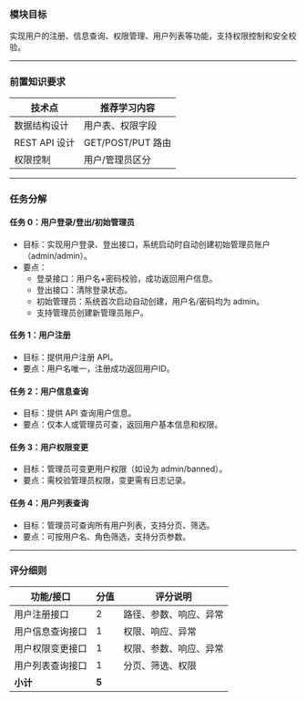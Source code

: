 <!-- ## Step 3：用户管理

--- -->

### 模块目标

实现用户的注册、信息查询、权限管理、用户列表等功能，支持权限控制和安全校验。

---

### 前置知识要求

| 技术点         | 推荐学习内容           |
| -------------- | ---------------------- |
| 数据结构设计   | 用户表、权限字段       |
| REST API 设计  | GET/POST/PUT 路由      |
| 权限控制       | 用户/管理员区分        |

---

### 任务分解

#### 任务 0：用户登录/登出/初始管理员
- 目标：实现用户登录、登出接口，系统启动时自动创建初始管理员账户（admin/admin）。
- 要点：
  - 登录接口：用户名+密码校验，成功返回用户信息。
  - 登出接口：清除登录状态。
  - 初始管理员：系统首次启动自动创建，用户名/密码均为 admin。
  - 支持管理员创建新管理员账户。

#### 任务 1：用户注册
- 目标：提供用户注册 API。
- 要点：用户名唯一，注册成功返回用户ID。

#### 任务 2：用户信息查询
- 目标：提供 API 查询用户信息。
- 要点：仅本人或管理员可查，返回用户基本信息和权限。

#### 任务 3：用户权限变更
- 目标：管理员可变更用户权限（如设为 admin/banned）。
- 要点：需校验管理员权限，变更需有日志记录。

#### 任务 4：用户列表查询
- 目标：管理员可查询所有用户列表，支持分页、筛选。
- 要点：可按用户名、角色筛选，支持分页参数。

---

### 评分细则

| 功能/接口                | 分值 | 评分说明                         |
|--------------------------|------|----------------------------------|
| 用户注册接口             | 2    | 路径、参数、响应、异常            |
| 用户信息查询接口         | 1    | 权限、响应、异常                  |
| 用户权限变更接口         | 1    | 权限、参数、响应、异常            |
| 用户列表查询接口         | 1    | 分页、筛选、权限                  |
| **小计**                 | **5**|                                  |